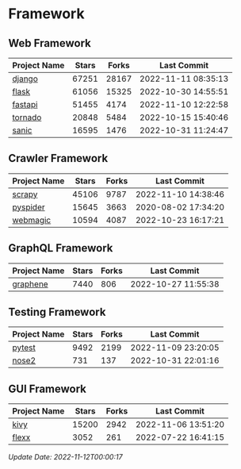 # Framework

## Web Framework
| Project Name | Stars | Forks | Last Commit |
| ------------ | ----- | ----- | ----------- |
| [django](https://github.com/django/django) | 67251 | 28167 | 2022-11-11 08:35:13 |
| [flask](https://github.com/pallets/flask) | 61056 | 15325 | 2022-10-30 14:55:51 |
| [fastapi](https://github.com/tiangolo/fastapi) | 51455 | 4174 | 2022-11-10 12:22:58 |
| [tornado](https://github.com/tornadoweb/tornado) | 20848 | 5484 | 2022-10-15 15:40:46 |
| [sanic](https://github.com/sanic-org/sanic) | 16595 | 1476 | 2022-10-31 11:24:47 |

## Crawler Framework
| Project Name | Stars | Forks | Last Commit |
| ------------ | ----- | ----- | ----------- |
| [scrapy](https://github.com/scrapy/scrapy) | 45106 | 9787 | 2022-11-10 14:38:46 |
| [pyspider](https://github.com/binux/pyspider) | 15645 | 3663 | 2020-08-02 17:34:20 |
| [webmagic](https://github.com/code4craft/webmagic) | 10594 | 4087 | 2022-10-23 16:17:21 |

## GraphQL Framework
| Project Name | Stars | Forks | Last Commit |
| ------------ | ----- | ----- | ----------- |
| [graphene](https://github.com/graphql-python/graphene) | 7440 | 806 | 2022-10-27 11:55:38 |

## Testing Framework
| Project Name | Stars | Forks | Last Commit |
| ------------ | ----- | ----- | ----------- |
| [pytest](https://github.com/pytest-dev/pytest) | 9492 | 2199 | 2022-11-09 23:20:05 |
| [nose2](https://github.com/nose-devs/nose2) | 731 | 137 | 2022-10-31 22:01:16 |

## GUI Framework
| Project Name | Stars | Forks | Last Commit |
| ------------ | ----- | ----- | ----------- |
| [kivy](https://github.com/kivy/kivy) | 15200 | 2942 | 2022-11-06 13:51:20 |
| [flexx](https://github.com/flexxui/flexx) | 3052 | 261 | 2022-07-22 16:41:15 |

*Update Date: 2022-11-12T00:00:17*